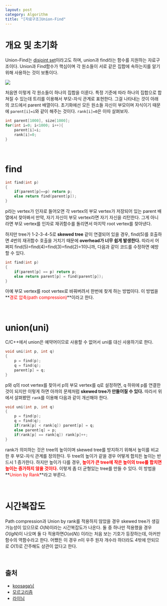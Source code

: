 ```yaml
---
layout: post
category: Algorithm
title: "[자료구조]Union-Find"
---
```


# 개요 및 초기화

Union-Find는 [disjoint set](https://ko.wikipedia.org/wiki/%EC%84%9C%EB%A1%9C%EC%86%8C_%EC%A7%91%ED%95%A9_%EC%9E%90%EB%A3%8C_%EA%B5%AC%EC%A1%B0)이라고도 하며, union과 find라는 함수를 지원하는 자료구조이다. Union과 Find함수가 핵심이며 각 원소들이 서로 같은 집합에 속하는지를 알기 위해 사용하는 것이 보통이다.

<img src="https://upload.wikimedia.org/wikipedia/commons/thumb/6/67/Dsu_disjoint_sets_init.svg/540px-Dsu_disjoint_sets_init.svg.png">

처음엔 이렇게 각 원소들이 하나의 집합을 이룬다. 특정 기준에 따라 하나의 집합으로 합쳐질 수 있는데 트리를 이용해서 부모-자식 관계로 표현한다. 그걸 나타내는 것이 아래의 코드에서 parent 배열이다. 초기화에선 모든 원소들 자신이 부모이며 자식이기 때문에 `parent[i]=i`와 같이 해주는 것이다. `rank[i]=0`은 이따 살펴보자.

```c
int parent[1000], size[1000];
for(int i=0; i<1000; i++){
    parent[i]=i;
    rank[i]=0;
}
```

<br>

# find

```c
int find(int p)
{
    if(parent[p]==p) return p;
    else return find(parent[p]);
}
```

p라는 vertex가 인자로 들어오면 각 vertex의 부모 vertex가 저장되어 있는 parent 배열에서 찾아봐서 만약, 자기 자신이 부모 vertex라면 자기 자신을 리턴한다. 그게 아니라면 부모 vertex를 인자로 재귀함수를 돌리면서 마지막 root vertex를 찾아낸다. 

하지만 tree가 1-2-3-4-5로 **skewed tree** 같이 연결되어 있을 경우, find(5)를 호출하면 4번의 재귀함수 호출을 거치기 때문에 **overhead가 너무 쉽게 발생한다.** 따라서 어쩌피 find(5)=find(4)=find(3)=find(2)=1이니까, 다음과 같이 코드를 수정하면 예방할 수 있다.

```c
int find(int p)
{
    if(parent[p] == p) return p;
    else return parent[p] = find(parent[p]);
}
```

아예 부모 vertex를 root vertex로 바꿔버려서 한번에 찾게 하는 방법이다. 이 방법을 **<span style="color:red">경로 압축(path compression)</span>**이라고 한다.

<br>

# union(uni)

C/C++에서 union은 예약어이므로 사용할 수 없어서 uni를 대신 사용하기로 한다.

```c
void uni(int p, int q)
{
    p = find(p);
    q = find(q);
    parent[p] = q;
}
```

p와 q의 root vertex를 찾아서 p의 부모 vertex를 q로 설정하면, q 하위에 p를 연결한 것이 되지만 이렇게 하면 아까의 문제처럼 **skewed tree가 만들어질 수 있다.** 따라서 위에서 살펴봤떤 `rank`를 이용해 다음과 같이 개선해야 한다.

```c
void uni(int p, int q)
{
    p = find(p);
    q = find(q);
    if(rank[p] < rank[q]) parent[p] = q;
    else parent[q] = p;
    if(rank[p] == rank[q]) rank[p]++;
}
```

rank가 의미하는 것은 tree의 높이이며 skewed tree를 방지하기 위해서 높이를 비교한 후 부모-자식 관계를 정의한다. 두 tree의 높이가 같을 경우 어떻게 합치든 높이는 반드시 1 증가한다. 하지만 높이가 다를 경우, **<span style="color:red">높이가 큰 tree에 작은 높이의 tree를 합치면 높이는 증가하지 않을 것이다.</span>** 이렇게 좀 더 균형있는 tree를 만들 수 있다. 이 방법을 **<span style="color:red">Union by Rank</span>**라고 부른다.

<br>

# 시간복잡도

Path compression과 Union by rank를 적용하지 않았을 경우 skewed tree가 생길 가능성이 있으므로 $O(N)$이라는 시간복잡도가 나온다. 둘 중 하나만 적용했을 경우 $O(lgN)$이 나오며 둘 다 적용하면$O(\alpha(N))$ 이라는 처음 보는 기호가 등장하는데, 아커만 함수의 역함수라고 한다. 어쨌든 이 경우 $n$이 우주 원자 개수라 하더라도 4밖에 안되므로 $O(1)$로 간주해도 상관이 없다고 한다. 

<br>

## 출처

- [koosaga님](http://koosaga.com/6)
- [모르고리즘](http://isukorea.com/group/morgorithm/board/b/115)
- [라이님](https://kks227.blog.me/220791837179)